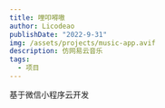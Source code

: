 ```yaml
---
title: 哩叩嘚嗷
author: Licodeao
publishDate: "2022-9-31"
img: /assets/projects/music-app.avif
description: 仿网易云音乐
tags:
  - 项目
---
```


基于微信小程序云开发
